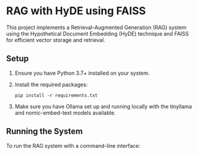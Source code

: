# RAG with HyDE using FAISS

This project implements a Retrieval-Augmented Generation (RAG) system using the Hypothetical Document Embedding (HyDE) technique and FAISS for efficient vector storage and retrieval.

## Setup

1. Ensure you have Python 3.7+ installed on your system.

2. Install the required packages:
   ```
   pip install -r requirements.txt
   ```

3. Make sure you have Ollama set up and running locally with the tinyllama and nomic-embed-text models available.

## Running the System

To run the RAG system with a command-line interface:

